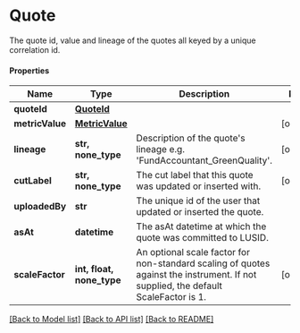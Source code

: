 # Quote

The quote id, value and lineage of the quotes all keyed by a unique correlation id.

#### Properties
Name | Type | Description | Notes
------------ | ------------- | ------------- | -------------
**quoteId** | [**QuoteId**](QuoteId.md) |  | 
**metricValue** | [**MetricValue**](MetricValue.md) |  | [optional] 
**lineage** | **str, none_type** | Description of the quote&#x27;s lineage e.g. &#x27;FundAccountant_GreenQuality&#x27;. | [optional] 
**cutLabel** | **str, none_type** | The cut label that this quote was updated or inserted with. | [optional] 
**uploadedBy** | **str** | The unique id of the user that updated or inserted the quote. | 
**asAt** | **datetime** | The asAt datetime at which the quote was committed to LUSID. | 
**scaleFactor** | **int, float, none_type** | An optional scale factor for non-standard scaling of quotes against the instrument. If not supplied, the default ScaleFactor is 1. | [optional] 

[[Back to Model list]](../README.md#documentation-for-models) [[Back to API list]](../README.md#documentation-for-api-endpoints) [[Back to README]](../README.md)

